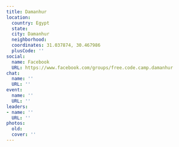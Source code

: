 ```yaml
---
title: Damanhur
location:
  country: Egypt
  state: 
  city: Damanhur
  neighborhood: 
  coordinates: 31.037874, 30.467986
  plusCode: ''
social:
  name: Facebook
  URL: https://www.facebook.com/groups/free.code.camp.damanhur
chat:
  name: ''
  URL: ''
event:
  name: ''
  URL: ''
leaders:
- name: ''
  URL: ''
photos:
  old: 
  cover: ''
---
```


